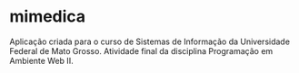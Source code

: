 # mimedica
Aplicação criada para o curso de Sistemas de Informação da Universidade Federal de Mato Grosso. Atividade final da disciplina Programação em Ambiente Web II.
